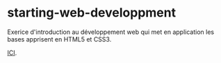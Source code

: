 # starting-web-developpment

Exerice d'introduction au développement web qui met en application les bases apprisent en HTML5 et CSS3.

[ICI](https://maxco41.github.io/starting-web-developpment/).
